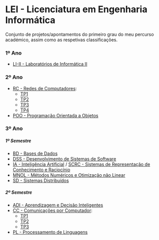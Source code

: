 # LEI - Licenciatura em Engenharia Informática

Conjunto de projetos/apontamentos do primeiro grau do meu percurso académico, assim como as respetivas classificações.

### 1º Ano
 - [LI-II - Laboratórios de Informática II](https://github.com/AITK42/LEI/tree/main/2o%20Ano/LI-II)

### 2º Ano
 - [RC - Redes de Computadores](https://github.com/AITK42/LEI/tree/main/2o%20Ano/RC):
   - [TP1](https://github.com/AITK42/LEI/tree/main/2o%20Ano/RC/TP1)
   - [TP2](https://github.com/AITK42/LEI/tree/main/2o%20Ano/RC/TP2)
   - [TP3](https://github.com/AITK42/LEI/tree/main/2o%20Ano/RC/TP3)
   - [TP4](https://github.com/AITK42/LEI/tree/main/2o%20Ano/RC/TP4)
 - [POO - Programação Orientada a Objetos](https://github.com/AITK42/LEI/tree/main/2o%20Ano/POO)

### 3º Ano
  ##### 1º Semestre

 - [BD - Bases de Dados](https://github.com/AITK42/LEI/tree/main/3o%20Ano/BD)
 - [DSS - Desenvolvimento de Sistemas de Software](https://github.com/AITK42/LEI/tree/main/3o%20Ano/DSS)
 - [IA - Inteligência Artificial](https://github.com/AITK42/LEI/tree/main/3o%20Ano/IA) / [SCRC - Sistemas de Representação de Conhecimento e Raciocínio](https://github.com/AITK42/LEI/tree/main/3o%20Ano/SRCR)
 - [MNOL - Métodos Numéricos e Otimização não Linear](https://github.com/AITK42/LEI/tree/main/3o%20Ano/MNOL)
 - [SD - Sistemas Distribuídos](https://github.com/AITK42/LEI/tree/main/3o%20Ano/SD)

  ##### 2º Semestre
 - [ADI - Aprendizagem e Decisão Inteligentes](https://github.com/AITK42/LEI/tree/main/3o%20Ano/ADI)
 - [CC - Comunicações por Computador](https://github.com/AITK42/LEI/tree/main/3o%20Ano/CC):
   - [TP1](https://github.com/AITK42/LEI/tree/main/3o%20Ano/CC/TP1)
   - [TP2](https://github.com/AITK42/LEI/tree/main/3o%20Ano/CC/TP2)
   - [TP3](https://github.com/AITK42/LEI/tree/main/3o%20Ano/CC/TP3)
 - [PL - Processamento de Linguagens](https://github.com/AITK42/LEI/tree/main/3o%20Ano/PL)
 
      
